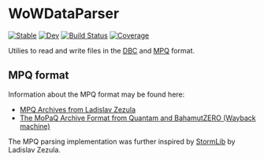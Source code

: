 # WoWDataParser

[![Stable](https://img.shields.io/badge/docs-stable-blue.svg)](https://serenity4.github.io/WoWDataParser.jl/stable/)
[![Dev](https://img.shields.io/badge/docs-dev-blue.svg)](https://serenity4.github.io/WoWDataParser.jl/dev/)
[![Build Status](https://github.com/serenity4/WoWDataParser.jl/actions/workflows/CI.yml/badge.svg?branch=main)](https://github.com/serenity4/WoWDataParser.jl/actions/workflows/CI.yml?query=branch%3Amain)
[![Coverage](https://codecov.io/gh/serenity4/WoWDataParser.jl/branch/main/graph/badge.svg)](https://codecov.io/gh/serenity4/WoWDataParser.jl)

Utilies to read and write files in the [DBC](https://wowdev.wiki/DBC) and [MPQ](https://wowdev.wiki/MPQ) format.

## MPQ format

Information about the MPQ format may be found here:
- [MPQ Archives from Ladislav Zezula](http://zezula.net/en/mpq/mpqformat.html)
- [The MoPaQ Archive Format from Quantam and BahamutZERO (Wayback machine)](https://web.archive.org/web/20120222093346/https://wiki.devklog.net/index.php?title=The_MoPaQ_Archive_Format)

The MPQ parsing implementation was further inspired by [StormLib](https://github.com/ladislav-zezula/StormLib) by Ladislav Zezula.

